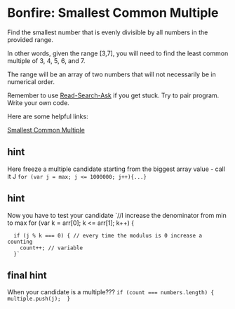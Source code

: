 # **Bonfire: Smallest Common Multiple**

Find the smallest number that is evenly divisible by all numbers in the provided range.

In other words, given the range [3,7], you will need to find the least common multiple of 3, 4, 5, 6, and 7.

The range will be an array of two numbers that will not necessarily be in numerical order.

Remember to use [Read-Search-Ask](https://github.com/FreeCodeCamp/freecodecamp/wiki/How-to-get-help-when-you-get-stuck) if you get stuck. Try to pair program. Write your own code.

Here are some helpful links:

[Smallest Common Multiple](https://www.mathsisfun.com/least-common-multiple.html)


## hint
Here freeze a multiple candidate starting from the biggest array value - call it J 
`for (var j = max; j <= 1000000; j++){...}`

## hint
Now you have to test your candidate
`//I increase the denominator from min to max
    for (var k = arr[0]; k <= arr[1]; k++) {

      if (j % k === 0) { // every time the modulus is 0 increase a counting 
        count++; // variable
      }`

## final hint
When your candidate is a multiple???
`if (count === numbers.length) { 
      multiple.push(j); 
    }
`